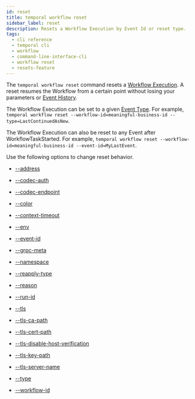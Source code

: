 ```yaml
---
id: reset
title: temporal workflow reset
sidebar_label: reset
description: Resets a Workflow Execution by Event Id or reset type.
tags:
  - cli reference
  - temporal cli
  - workflow
  - command-line-interface-cli
  - workflow reset
  - resets-feature
---
```


The `temporal workflow reset` command resets a [Workflow Execution](/concepts/what-is-a-workflow-execution).
A reset resumes the Workflow from a certain point without losing your parameters or [Event History](/concepts/what-is-an-event-history).

The Workflow Execution can be set to a given [Event Type](/concepts/what-is-an-event).
For example, `temporal workflow reset --workflow-id=meaningful-business-id --type=LastContinuedAsNew`.

The Workflow Execution can also be reset to any Event after WorkflowTaskStarted.
For example, `temporal workflow reset --workflow-id=meaningful-business-id --event-id=MyLastEvent`.

Use the following options to change reset behavior.

- [--address](/cli/cmd-options/address)

- [--codec-auth](/cli/cmd-options/codec-auth)

- [--codec-endpoint](/cli/cmd-options/codec-endpoint)

- [--color](/cli/cmd-options/color)

- [--context-timeout](/cli/cmd-options/context-timeout)

- [--env](/cli/cmd-options/env)

- [--event-id](/cli/cmd-options/event-id)

- [--grpc-meta](/cli/cmd-options/grpc-meta)

- [--namespace](/cli/cmd-options/namespace)

- [--reapply-type](/cli/cmd-options/reapply-type)

- [--reason](/cli/cmd-options/reason)

- [--run-id](/cli/cmd-options/run-id)

- [--tls](/cli/cmd-options/tls)

- [--tls-ca-path](/cli/cmd-options/tls-ca-path)

- [--tls-cert-path](/cli/cmd-options/tls-cert-path)

- [--tls-disable-host-verification](/cli/cmd-options/tls-disable-host-verification)

- [--tls-key-path](/cli/cmd-options/tls-key-path)

- [--tls-server-name](/cli/cmd-options/tls-server-name)

- [--type](/cli/cmd-options/type)

- [--workflow-id](/cli/cmd-options/workflow-id)
